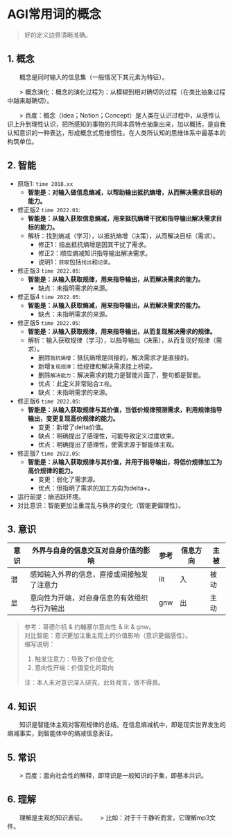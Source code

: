 # AGI常用词的概念

> 好的定义边界清晰准确。

## 1. 概念
　　概念是同时输入的信息集（一般情况下其元素为特征）。

　　> 概念演化：概念的演化过程为：从模糊到相对确切的过程（在类比抽象过程中越来越确切）。

　　> 百度：概念（Idea；Notion；Concept）是人类在认识过程中，从感性认识上升到理性认识，把所感知的事物的共同本质特点抽象出来，加以概括，是自我认知意识的一种表达，形成概念式思维惯性。在人类所认知的思维体系中最基本的构筑单位。

## 2. 智能

* 原版1: `time 2018.xx`
  - **智能是：对输入做信息熵减，以帮助输出抵抗熵增，从而解决需求目标的能力。**
* 修正版2 `time 2022.01`:
  - **智能是：从输入获取信息熵减，用来抵抗熵增干扰和指导输出解决需求目标的能力。**
  - 解析：找到熵减（学习），以抵抗熵增（决策），从而解决目标（需求）。  
    - 修正1：指出抵抗熵增是因其干扰了需求。
    - 修正2：顺应熵减知识指导输出解决需求。
    - 说明1：`获取`包括`找出`和`记录`。
* 修正版3 `time 2022.05`:
  - **智能是：从输入获取规律，用来指导输出，从而解决需求的能力。**
    - 缺点：未指明需求的来源。
* 修正版4 `time 2022.05`:
  - **智能是：从输入获取熵减，用来指导输出，从而解决需求的能力。**
    - 缺点：未指明需求的来源。
* 修正版5 `time 2022.05`:
  - **智能是：从输入获取规律，用来指导输出，从而复现解决需求的规律。**
  - 解析：输入获取规律（学习），以指导输出（决策），从而复现好规律（需求）。
    - 删除`抵抗熵增`：抵抗熵增是间接的，解决需求才是直接的。
    - 新增`复现规律`：给规律和解决需求挂上桥梁。
    - 删除`解决能力`：解决需求的能力是智能片面了，整句都是智能。
    - 优点：此定义非常贴合`工程`。
    - 缺点：未指明需求的来源。
* 修正版6 `time 2022.05`:
  - **智能是：从输入获取规律与其价值，当低价规律预测需求，利用规律指导输出，变更复现高价规律的能力。**
    - 变更：新增了delta价值。
    - 缺点：明确提出了感理性，可能导致定义过度收束。
    - 优点：明确提出了感理性，使需求源于智能体主观。
* 修正版7 `time 2022.05`:
  - **智能是：从输入获取规律与其价值，并用于指导输出，将低价规律加工为高价规律的能力。**
    - 变更：弱化了需求源。
    - 优点：但指明了需求的加工方向为delta+。
* 运行前提：熵活跃环境。  
* 对比意识：智能更加注重混乱与秩序的变化（智能更偏理性）。



## 3. 意识

| 意识 | 外界与自身的信息交互对自身价值的影响 | 参考 | 信息方向 | 主被 |
| --- | --- | --- | --- | --- |
| 潜 | 感知输入外界的信息，直接或间接触发了注意力 | iit | 入 | 被动 |
| 显 | 意向性为开端，对自身信息的有效组织与行为输出 | gnw | 出 | 主动 |

> 参考：哥德尔机 & 约翰塞尔意向性 & iit & gnw。  
> 对比智能：意识更加注重主观上的价值影响（意识更偏感性）。  
> 缩写说明：  
> 1. 触发注意力：导致了价值变化  
> 2. 意向性开端：价值变化的取向  
>
> 注：本人未对意识深入研究，此处戏言，做不得真。

## 4. 知识
　　知识是智能体主观对客观规律的总结。在信息熵减机中，即是现实世界发生的熵减事实，到智能体中的熵减信息表征。

## 5. 常识
　　> 百度：面向社会性的解释，即常识是一般知识的子集，即基本共识。

## 6. 理解
　　理解是主观的知识表征。
　　> 比如：对于千千静听而言，它理解mp3文件。
